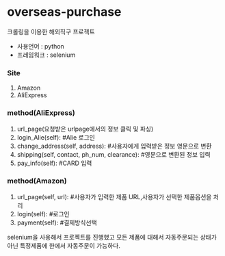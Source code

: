 # overseas-purchase
크롤링을 이용한 해외직구 프로젝트

- 사용언어 : python
- 프레임워크 : selenium

### Site
 1. Amazon
 2. AliExpress

### method(AliExpress)
1. url_page(요청받은 urlpage에서의 정보 클릭 및 파싱)
2. login_Alie(self):   #Alie 로그인
3. change_address(self, address):  #사용자에게 입력받은 정보 영문으로 변환
4. shipping(self, contact, ph_num, clearance):     #영문으로 변환된 정보 입력
5. pay_info(self):   #CARD 입력

### method(Amazon)
1. url_page(self, url):    #사용자가 입력한 제품 URL,사용자가 선택한 제품옵션을 처리
2. login(self):    #로그인
3. payment(self): #결제방식선택

selenium을 사용해서 프로젝트를 진행했고 모든 제품에 대해서 자동주문되는 상태가 아닌 특정제품에 한에서 자동주문이 가능하다.

